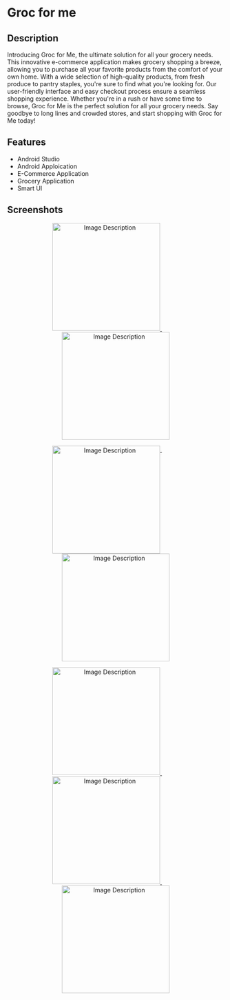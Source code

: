 
# Groc for me



## Description

Introducing Groc for Me, the ultimate solution for all your grocery needs. This innovative e-commerce application makes grocery shopping a breeze, allowing you to purchase all your favorite products from the comfort of your own home. With a wide selection of high-quality products, from fresh produce to pantry staples, you're sure to find what you're looking for. Our user-friendly interface and easy checkout process ensure a seamless shopping experience. Whether you're in a rush or have some time to browse, Groc for Me is the perfect solution for all your grocery needs. Say goodbye to long lines and crowded stores, and start shopping with Groc for Me today!
## Features

- Android Studio
- Android Apploication
- E-Commerce Application
- Grocery Application
- Smart UI

## Screenshots

<p align="center">
  <a href="https://www.figma.com/design/68zTqo0jZbzWyG8h09xABJ/Groc-for-me?node-id=0%3A1&t=q5bNB1fDaTNmDqQ6-1" target="_blank">
    <img src="https://user-images.githubusercontent.com/75428863/169760892-1abcc578-f5a7-49c8-ac89-ffbd8849c0db.jpg" alt="Image Description" width="250"/>
  </a>
  &nbsp;&nbsp;&nbsp;&nbsp;&nbsp;&nbsp;&nbsp;&nbsp;&nbsp;&nbsp;
  <a href="https://www.figma.com/design/68zTqo0jZbzWyG8h09xABJ/Groc-for-me?node-id=0%3A1&t=q5bNB1fDaTNmDqQ6-1" target="_blank">
    <img src="https://github.com/dhairyapandya05/Groc-for-me/assets/75428863/38b2b994-891b-42a6-988a-875b5e770f69" alt="Image Description" width="250"/>
  </a>
</p>

<p align="center">
  <a href="https://www.figma.com/design/68zTqo0jZbzWyG8h09xABJ/Groc-for-me?node-id=0%3A1&t=q5bNB1fDaTNmDqQ6-1" target="_blank">
    <img src="https://user-images.githubusercontent.com/75428863/169760703-cba1a1be-c2b2-4cbd-bbbb-a85dbc4aea57.jpg" alt="Image Description" width="250" style="vertical-align: top;"/>
  </a>
  &nbsp;&nbsp;&nbsp;&nbsp;&nbsp;&nbsp;&nbsp;&nbsp;&nbsp;&nbsp;
  <a href="https://www.figma.com/design/68zTqo0jZbzWyG8h09xABJ/Groc-for-me?node-id=0%3A1&t=q5bNB1fDaTNmDqQ6-1" target="_blank">
    <img src="https://user-images.githubusercontent.com/75428863/169760709-fb62323e-b0f6-469a-8a8e-b24cf4575bd8.jpg" alt="Image Description" width="250" />
  </a>
</p>


<p align="center">
  <a href="https://www.figma.com/design/68zTqo0jZbzWyG8h09xABJ/Groc-for-me?node-id=0%3A1&t=q5bNB1fDaTNmDqQ6-1" target="_blank">
    <img src="https://user-images.githubusercontent.com/75428863/169760732-115a81b5-1eb0-4fdf-a780-b8da6fb1d6dd.jpg" alt="Image Description" width="250"/>
  </a>
  &nbsp;&nbsp;&nbsp;&nbsp;&nbsp;&nbsp;&nbsp;&nbsp;&nbsp;&nbsp;
  <a href="https://www.figma.com/design/68zTqo0jZbzWyG8h09xABJ/Groc-for-me?node-id=0%3A1&t=q5bNB1fDaTNmDqQ6-1" target="_blank">
    <img src="https://user-images.githubusercontent.com/75428863/169760736-7ba900d4-43d9-452c-ae23-a749e8f8aed2.jpg" alt="Image Description" width="250"/>
  </a>
   &nbsp;&nbsp;&nbsp;&nbsp;&nbsp;&nbsp;&nbsp;&nbsp;&nbsp;&nbsp;
  <a href="https://www.figma.com/design/68zTqo0jZbzWyG8h09xABJ/Groc-for-me?node-id=0%3A1&t=q5bNB1fDaTNmDqQ6-1" target="_blank">
    <img src="https://user-images.githubusercontent.com/75428863/169760857-e8f867d4-9949-4f76-bb81-59a769ba934b.jpg" alt="Image Description" width="250"/>
  </a>
</p>







